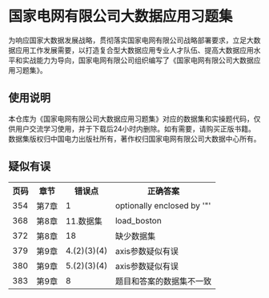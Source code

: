 <h1>国家电网有限公司大数据应用习题集</h1>
为响应国家大数据发展战略，贯彻落实国家电网有限公司战略部署要求，立足大数据应用工作发展需要，以打造复合型大数据应用专业人才队伍、提高大数据应用水平和实战能力为导向，国家电网有限公司组织编写了《国家电网有限公司大数据应用习题集》。
<h2>使用说明</h2>
<p>本仓库为《国家电网有限公司大数据应用习题集》对应的数据集和实操题代码，仅供用户交流学习使用，并于下载后24小时内删除。如有需要，请购买正版书籍。数据集版权归中国电力出版社所有，著作权归国家电网有限公司大数据中心所有。</p>
<h2>疑似有误</h2>
<table>
<tr>
<th>页码</th><th>章节</th><th>错误点</th><th>正确答案</th>
</tr>
<tr>
<td>354</td><td>第7章</td><td>1</td><td>optionally enclosed by '"'</td>
</tr>
<tr>
<td>368</td><td>第8章</td><td>11.数据集</td><td>load_boston</td>
</tr>
<tr>
<td>372</td><td>第8章</td><td>18</td><td>缺少数据集</td>
</tr>
<tr>
<td>379</td><td>第9章</td><td>4.(2)(3)(4)</td><td>axis参数疑似有误</td>
</tr>
<tr>
<td>380</td><td>第9章</td><td>5.(2)(3)(4)</td><td>axis参数疑似有误</td>
</tr>
<tr>
<td>383</td><td>第9章</td><td>8</td><td>题目和答案的数据集不一致</td>
</tr>
</table>
